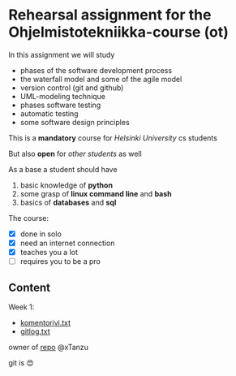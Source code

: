 # Rehearsal assignment for the Ohjelmistotekniikka-course (ot) #

In this assignment we will study
  * phases of the software development process
  * the waterfall model and some of the agile model
  * version control (git and github)
  * UML-modeling technique
  * phases software testing
  * automatic testing
  * some software design principles

This is a **mandatory** course for *Helsinki University* cs students

But also **open** for *other students* as well

As a base a student should have
  1. basic knowledge of **python**
  1. some grasp of **linux command line** and **bash**
  1. basics of **databases** and **sql**

The course:
  - [x] done in solo
  - [x] need an internet connection
  - [x] teaches you a lot
  - [ ] requires you to be a pro

## Content ##

Week 1:
  * [komentorivi.txt](https://github.com/xTanzu/ot-harjoitustyo/blob/master/laskarit/viikko1/komentorivi.txt)
  * [gitlog.txt](https://github.com/xTanzu/ot-harjoitustyo/blob/master/laskarit/viikko1/gitlog.txt)


owner of [repo](https://github.com/xTanzu/ot-harjoitustyo) @xTanzu


git is :heart_eyes:
